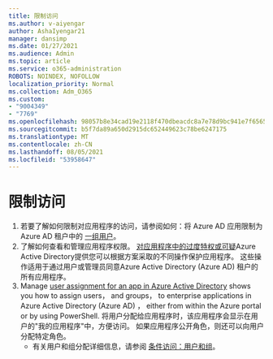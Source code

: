 ```yaml
---
title: 限制访问
ms.author: v-aiyengar
author: AshaIyengar21
manager: dansimp
ms.date: 01/27/2021
ms.audience: Admin
ms.topic: article
ms.service: o365-administration
ROBOTS: NOINDEX, NOFOLLOW
localization_priority: Normal
ms.collection: Adm_O365
ms.custom:
- "9004349"
- "7769"
ms.openlocfilehash: 98057b8e34cad19e2118f470dbeacdc8a7e78d9bc941e7f6565743201a541b56
ms.sourcegitcommit: b5f7da89a650d2915dc652449623c78be6247175
ms.translationtype: MT
ms.contentlocale: zh-CN
ms.lasthandoff: 08/05/2021
ms.locfileid: "53958647"
---
```

# <a name="restricting-access"></a>限制访问

1. 若要了解如何限制对应用程序的访问，请参阅如何：将 Azure AD 应用限制为 Azure AD 租户中的 [一组用户](https://docs.microsoft.com/azure/active-directory/develop/howto-restrict-your-app-to-a-set-of-users)。
1. 了解如何查看和管理应用程序权限。 [对应用程序中的过度特权或可疑](https://docs.microsoft.com/azure/active-directory/manage-apps/manage-application-permissions#control-access-to-an-application)Azure Active Directory提供您可以根据方案采取的不同操作保护应用程序。 这些操作适用于通过用户或管理员同意Azure Active Directory (Azure AD) 租户的所有应用程序。
1. Manage [user assignment for an app in Azure Active Directory](https://docs.microsoft.com/azure/active-directory/manage-apps/assign-user-or-group-access-portal#configure-an-application-to-require-user-assignment) shows you how to assign users， and groups， to enterprise applications in Azure Active Directory (Azure AD) ， either from within the Azure portal or by using PowerShell. 将用户分配给应用程序时，该应用程序会显示在用户的"我的应用程序"中，方便访问。 如果应用程序公开角色，则还可以向用户分配特定角色。
    - 有关用户和组分配详细信息，请参阅 [条件访问：用户和组](https://docs.microsoft.com/azure/active-directory/conditional-access/concept-conditional-access-users-groups)。
